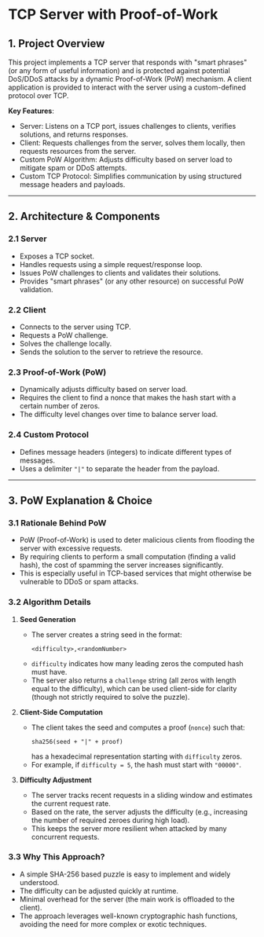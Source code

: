 # **TCP Server with Proof-of-Work**

## 1. Project Overview
This project implements a TCP server that responds with "smart phrases" (or any form of useful information) and is protected against potential DoS/DDoS attacks by a dynamic Proof-of-Work (PoW) mechanism.
A client application is provided to interact with the server using a custom-defined protocol over TCP.

**Key Features**:
- Server: Listens on a TCP port, issues challenges to clients, verifies solutions, and returns responses.
- Client: Requests challenges from the server, solves them locally, then requests resources from the server.
- Custom PoW Algorithm: Adjusts difficulty based on server load to mitigate spam or DDoS attempts.
- Custom TCP Protocol: Simplifies communication by using structured message headers and payloads.

---

## 2. Architecture & Components

### 2.1 Server
- Exposes a TCP socket.
- Handles requests using a simple request/response loop.
- Issues PoW challenges to clients and validates their solutions.
- Provides "smart phrases" (or any other resource) on successful PoW validation.

### 2.2 Client
- Connects to the server using TCP.
- Requests a PoW challenge.
- Solves the challenge locally.
- Sends the solution to the server to retrieve the resource.

### 2.3 Proof-of-Work (PoW)
- Dynamically adjusts difficulty based on server load.
- Requires the client to find a nonce that makes the hash start with a certain number of zeros.
- The difficulty level changes over time to balance server load.

### 2.4 Custom Protocol
- Defines message headers (integers) to indicate different types of messages.
- Uses a delimiter `"|"` to separate the header from the payload.

---

## 3. PoW Explanation & Choice

### 3.1 Rationale Behind PoW
- PoW (Proof-of-Work) is used to deter malicious clients from flooding the server with excessive requests.
- By requiring clients to perform a small computation (finding a valid hash), the cost of spamming the server increases significantly.
- This is especially useful in TCP-based services that might otherwise be vulnerable to DDoS or spam attacks.

### 3.2 Algorithm Details
1. **Seed Generation**
   - The server creates a string seed in the format:
     ```
     <difficulty>,<randomNumber>
     ```
   - `difficulty` indicates how many leading zeros the computed hash must have.
   - The server also returns a `challenge` string (all zeros with length equal to the difficulty), which can be used client-side for clarity (though not strictly required to solve the puzzle).

2. **Client-Side Computation**
   - The client takes the seed and computes a proof (`nonce`) such that:
     ```
     sha256(seed + "|" + proof)
     ```
     has a hexadecimal representation starting with `difficulty` zeros.
   - For example, if `difficulty = 5`, the hash must start with `"00000"`.

3. **Difficulty Adjustment**
   - The server tracks recent requests in a sliding window and estimates the current request rate.
   - Based on the rate, the server adjusts the difficulty (e.g., increasing the number of required zeroes during high load).
   - This keeps the server more resilient when attacked by many concurrent requests.

### 3.3 Why This Approach?
- A simple SHA-256 based puzzle is easy to implement and widely understood.
- The difficulty can be adjusted quickly at runtime.
- Minimal overhead for the server (the main work is offloaded to the client).
- The approach leverages well-known cryptographic hash functions, avoiding the need for more complex or exotic techniques.
